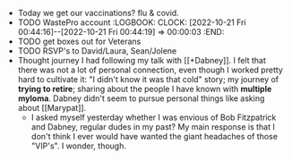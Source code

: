 - Today we get our vaccinations? flu & covid.
- TODO WastePro account
  :LOGBOOK:
  CLOCK: [2022-10-21 Fri 00:44:16]--[2022-10-21 Fri 00:44:19] =>  00:00:03
  :END:
- TODO get boxes out for Veterans
- TODO RSVP's to David/Laura, Sean/Jolene
- Thought journey I had following my talk with [[+Dabney]]. I felt that there was not a lot of personal connection, even though I worked pretty hard to cultivate it: "I didn't know it was that cold" story; my journey of **trying to retire**; sharing about the people I have known with **multiple myloma**. Dabney didn't seem to pursue personal things like asking about [[Marypat]].
	- I asked myself yesterday whether I was envious of Bob Fitzpatrick and Dabney, regular dudes in my past? My main response is that I don't think I ever would have wanted the giant headaches of those "VIP's". I wonder, though.